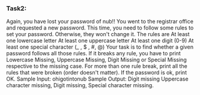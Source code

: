 ### Task2:

Again, you have lost your password of nub!! You went to the registrar
office and requested a new password. This time, you need to follow some rules
to set your password. Otherwise, they won't change it. The rules are At least one
lowercase letter At least one uppercase letter At least one digit (0-9) At least one
special character (\_ , $ , #, @) Your task is to find whether a given password
follows all those rules. If it breaks any rule, you have to print Lowercase Missing,
Uppercase Missing, Digit Missing or Special Missing respective to the missing
case. For more than one rule break, print all the rules that were broken (order
doesn't matter). If the password is ok, print OK.
Sample Input:
ohigotintonub
Sample Output: Digit missing Uppercase character missing, Digit missing, Special character missing.
